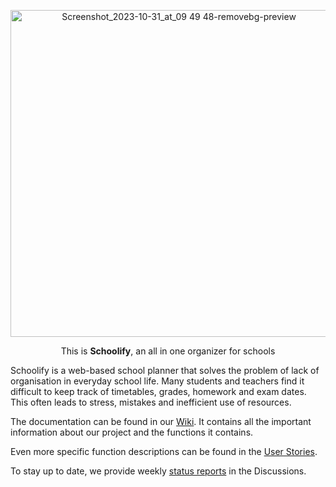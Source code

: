 <p align="center">
  <img width="523" alt="Screenshot_2023-10-31_at_09 49 48-removebg-preview" src="https://github.com/SE-TINF22B2/G2-Schoolify/assets/115155205/43e63c92-0eea-4003-9745-6ae2b8894018">
</p>
<p align="center">This is <b>Schoolify</b>, an all in one organizer for schools</p>

Schoolify is a web-based school planner that solves the problem of lack of organisation in everyday school life. Many students and teachers find it difficult to keep track of timetables, grades, homework and exam dates. This often leads to stress, mistakes and inefficient use of resources.

The documentation can be found in our [Wiki](https://github.com/SE-TINF22B2/G2-Schoolify/wiki/). It contains all the important information about our project and the functions it contains.

Even more specific function descriptions can be found in the [User Stories](https://github.com/SE-TINF22B2/G2-Schoolify/discussions/categories/user-stories).

To stay up to date, we provide weekly [status reports](https://github.com/SE-TINF22B2/G2-Schoolify/discussions/categories/status-berichte) in the Discussions.
